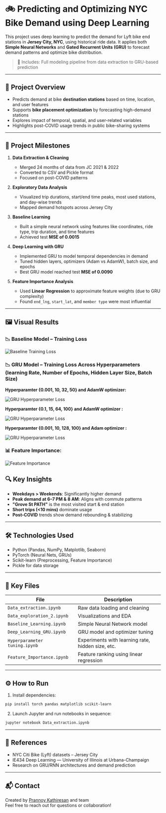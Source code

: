 # 🚲 Predicting and Optimizing NYC Bike Demand using Deep Learning

This project uses deep learning to predict the demand for Lyft bike end stations in **Jersey City, NYC**, using historical ride data. It applies both **Simple Neural Networks** and **Gated Recurrent Units (GRU)** to forecast demand patterns and optimize bike distribution.

> 📁 Includes: Full modeling pipeline from data extraction to GRU-based prediction

---

## 🎯 Project Overview

- Predicts demand at bike **destination stations** based on time, location, and user features
- Supports **bike placement optimization** by forecasting high-demand stations
- Explores impact of temporal, spatial, and user-related variables
- Highlights post-COVID usage trends in public bike-sharing systems

---

## 🧱 Project Milestones

1. **Data Extraction & Cleaning**  
   - Merged 24 months of data from JC 2021 & 2022
   - Converted to CSV and Pickle format
   - Focused on post-COVID patterns

2. **Exploratory Data Analysis**  
   - Visualized trip durations, start/end time peaks, most used stations, and day-wise trends
   - Mapped demand hotspots across Jersey City

3. **Baseline Learning**  
   - Built a simple neural network using features like coordinates, ride type, trip duration, and time features
   - Achieved test **MSE of 0.0015**

4. **Deep Learning with GRU**  
   - Implemented GRU to model temporal dependencies in demand
   - Tuned hidden layers, optimizers (Adam vs AdamW), batch size, and epochs
   - Best GRU model reached test **MSE of 0.0090**

5. **Feature Importance Analysis**  
   - Used **Linear Regression** to approximate feature weights (due to GRU complexity)
   - Found `end_lng`, `start_lat`, and `member type` were most influential

---

## 🖼 Visual Results

### 📉 Baseline Model – Training Loss
![Baseline Training Loss](images/Picture1.png)

### 📉 GRU Model – Training Loss Across Hyperparameters (learning Rate, Number of Epochs, Hidden Layer Size, Batch Size)

**Hyperparamter {0.001, 10, 32, 50} and AdamW optimizer:**

![GRU Hyperparameter Loss](images/Picture2.png)

**Hyperparamter {0.1, 15, 64, 100} and AdamW optimizer :**

![GRU Hyperparameter Loss](images/Picture3.png)

**Hyperparamter {0.001, 10, 128, 100} and Adam optimizer :**

![GRU Hyperparameter Loss](images/Picture4.png)

### 📊 Feature Importance:
![Feature Importance](images/Picture5.png)

## 🔍 Key Insights

- **Weekdays > Weekends**: Significantly higher demand
- **Peak demand at 6–7 PM & 8 AM**: Aligns with commute patterns
- **"Grove St PATH"** is the most visited start & end station
- **Short trips (<10 mins)** dominate usage
- **Post-COVID** trends show demand rebounding & stabilizing

---

## 🛠 Technologies Used

- Python (Pandas, NumPy, Matplotlib, Seaborn)
- PyTorch (Neural Nets, GRUs)
- Scikit-learn (Preprocessing, Feature Importance)
- Pickle for data storage

---

## 📂 Key Files

| File | Description |
|------|-------------|
| `Data_extraction.ipynb` | Raw data loading and cleaning |
| `Data_exploration_2.ipynb` | Visualizations and EDA |
| `Baseline_Learning.ipynb` | Simple Neural Network model |
| `Deep_Learning_GRU.ipynb` | GRU model and optimizer tuning |
| `Hyperparameter tuning.ipynb` | Experiments with learning rate, hidden size, etc. |
| `Feature_Importance.ipynb` | Feature ranking using linear regression |

---

## ⚙️ How to Run

1. Install dependencies:
```bash
pip install torch pandas matplotlib scikit-learn
```

2. Launch Jupyter and run notebooks in sequence:
```bash
jupyter notebook Data_extraction.ipynb
```

---

## 📘 References

- NYC Citi Bike (Lyft) datasets – Jersey City
- IE434 Deep Learning — University of Illinois at Urbana-Champaign
- Research on GRU/RNN architectures and demand prediction

---

## 📬 Contact

Created by [Prannoy Kathiresan](https://www.linkedin.com/in/prannoy-kathiresan) and team  
Feel free to reach out for questions or collaboration!
